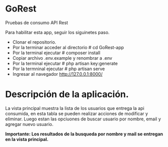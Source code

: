# GoRest
Pruebas de consumo API Rest

Para habilitar esta app, seguir los siguinetes paso.

* Clonar el repositorio.
* Por la terminar acceder al directorio # cd GoRest-app
* Por la terminal ejecutar # composer install
* Copiar archivo .env.example y renombrar a .env
* Por la terminal ejecutar # php artisan key:generate
* Por la termninal ejecutar # php artisan serve 
* Ingresar al navegador http://127.0.0.1:8000/

# Descripción de la aplicación.

La vista principal muestra la lista de los usuarios que entrega la api consumida, en esta tabla se pueden realizar acciones de modificar y eliminar. 
Luego estan las opciuones de buscar usuario por nombre, email y agregar nuevo usuario. 

<b>Importante: Los resultados de la busqueda por nombre y mail se entregan en la vista principal. </b>
